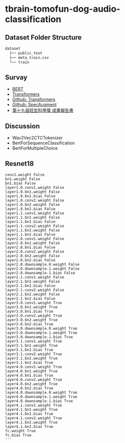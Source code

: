 # tbrain-tomofun-dog-audio-classification
## Dataset Folder Structure
```bash
dataset
  ├── public_test
  ├── meta_train.csv
  └── train
```

## Survay
- [BERT](https://paperswithcode.com/method/bert)
- [Transformers](https://huggingface.co/transformers/)
- [Github: Transformers](https://github.com/huggingface/transformers)
- [Github: SpecAugment](https://github.com/DemisEom/SpecAugment)
- [第十九屆旺宏科學獎 成果報告書](https://www.mxeduc.org.tw/scienceaward/history/projectDoc/19th/doc/SA19-226_final.pdf)

## Discussion
- Wav2Vec2CTCTokenizer
- BertForSequenceClassification
- BertForMultipleChoice

## Resnet18
```
conv1.weight False
bn1.weight False
bn1.bias False
layer1.0.conv1.weight False
layer1.0.bn1.weight False
layer1.0.bn1.bias False
layer1.0.conv2.weight False
layer1.0.bn2.weight False
layer1.0.bn2.bias False
layer1.1.conv1.weight False
layer1.1.bn1.weight False
layer1.1.bn1.bias False
layer1.1.conv2.weight False
layer1.1.bn2.weight False
layer1.1.bn2.bias False
layer2.0.conv1.weight False
layer2.0.bn1.weight False
layer2.0.bn1.bias False
layer2.0.conv2.weight False
layer2.0.bn2.weight False
layer2.0.bn2.bias False
layer2.0.downsample.0.weight False
layer2.0.downsample.1.weight False
layer2.0.downsample.1.bias False
layer2.1.conv1.weight False
layer2.1.bn1.weight False
layer2.1.bn1.bias False
layer2.1.conv2.weight False
layer2.1.bn2.weight False
layer2.1.bn2.bias False
layer3.0.conv1.weight True
layer3.0.bn1.weight True
layer3.0.bn1.bias True
layer3.0.conv2.weight True
layer3.0.bn2.weight True
layer3.0.bn2.bias True
layer3.0.downsample.0.weight True
layer3.0.downsample.1.weight True
layer3.0.downsample.1.bias True
layer3.1.conv1.weight True
layer3.1.bn1.weight True
layer3.1.bn1.bias True
layer3.1.conv2.weight True
layer3.1.bn2.weight True
layer3.1.bn2.bias True
layer4.0.conv1.weight True
layer4.0.bn1.weight True
layer4.0.bn1.bias True
layer4.0.conv2.weight True
layer4.0.bn2.weight True
layer4.0.bn2.bias True
layer4.0.downsample.0.weight True
layer4.0.downsample.1.weight True
layer4.0.downsample.1.bias True
layer4.1.conv1.weight True
layer4.1.bn1.weight True
layer4.1.bn1.bias True
layer4.1.conv2.weight True
layer4.1.bn2.weight True
layer4.1.bn2.bias True
fc.weight True
fc.bias True
'''